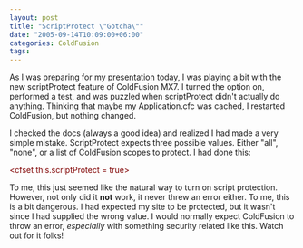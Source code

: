 ```yaml
---
layout: post
title: "ScriptProtect \"Gotcha\""
date: "2005-09-14T10:09:00+06:00"
categories: ColdFusion 
tags: 
---
```


As I was preparing for my <a href="http://www.macromedia.com/cfusion/event/index.cfm?event=detail&id=288085&loc=en_us">presentation</a> today, I was playing a bit with the new scriptProtect feature of ColdFusion MX7. I turned the option on, performed a test, and was puzzled when scriptProtect didn't actually do anything. Thinking that maybe my Application.cfc was cached, I restarted ColdFusion, but nothing changed.

I checked the docs (always a good idea) and realized I had made a very simple mistake. ScriptProtect expects three possible values. Either "all", "none", or a list of ColdFusion scopes to protect. I had done this:

<div class="code"><FONT COLOR=MAROON>&lt;cfset this.scriptProtect = true&gt;</FONT></div>

To me, this just seemed like the natural way to turn on script protection. However, not only did it <b>not</b> work, it never threw an error either. To me, this is a bit dangerous. I had expected my site to be protected, but it wasn't since I had supplied the wrong value. I would normally expect ColdFusion to throw an error, <i>especially</i> with something security related like this. Watch out for it folks!
